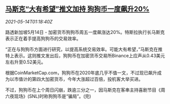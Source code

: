 <!--1620955862000-->
[马斯克“大有希望”推文加持 狗狗币一度飙升20%](https://cn.reuters.com/article/dogecoin-rally-0514-fri-idCNKBS2CV03A)
------

<div><i>2021-05-14T01:18:40Z</i></div><p>路透新加坡5月14日 - 加密货币狗狗币周五一度飙涨达20%。特斯拉执行长马斯克表示正在着手提高狗狗币的交易效率。</p><p>“正在与狗狗币方面进行研究，以提高系统交易效率。可能大有希望，”马斯克在推特上表示。这则推文发出后，狗狗币在加密货币交易所Binance上应声从0.43美元左右升至0.52美元。</p><p>根据CoinMarketCap.com，狗狗币在2020年底几乎不值一文，不过现已飙升成为以市值计的第四大加密货币，今年大涨超过百倍，投机客大举买进。</p><p>不过，狗狗币在上个周日闪崩，跌逾三分之一，因马斯克在客串主持喜剧节目《周六夜现场》(SNL)时称狗狗币是“骗局”。(完)</p>
